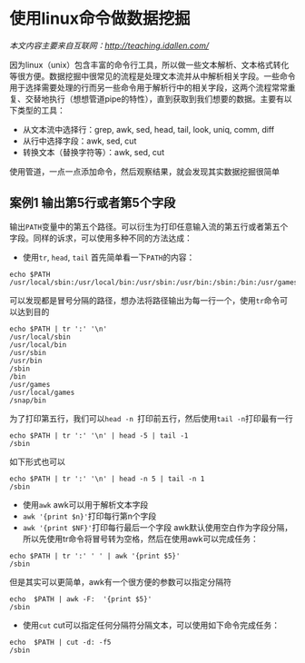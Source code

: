 # 使用linux命令做数据挖掘
*本文内容主要来自互联网：http://teaching.idallen.com/*

因为linux（unix）包含丰富的命令行工具，所以做一些文本解析、文本格式转化等很方便。数据挖掘中很常见的流程是处理文本流并从中解析相关字段。一些命令用于选择需要处理的行而另一些命令用于解析行中的相关字段，这两个流程常常重复、交替地执行（想想管道pipe的特性），直到获取到我们想要的数据。主要有以下类型的工具：
- 从文本流中选择行：grep, awk, sed, head, tail, look, uniq, comm, diff
- 从行中选择字段：awk, sed, cut
- 转换文本（替换字符等）：awk, sed, cut

使用管道，一点一点添加命令，然后观察结果，就会发现其实数据挖掘很简单

## 案例1 输出第5行或者第5个字段

输出`PATH`变量中的第五个路径。可以衍生为打印任意输入流的第五行或者第五个字段。同样的诉求，可以使用多种不同的方法达成：

- 使用`tr`, `head`, `tail`
首先简单看一下`PATH`的内容：
```shell
echo $PATH
/usr/local/sbin:/usr/local/bin:/usr/sbin:/usr/bin:/sbin:/bin:/usr/games:/usr/local/games:/snap/bin
```
可以发现都是冒号分隔的路径，想办法将路径输出为每一行一个，使用`tr`命令可以达到目的
```shell
echo $PATH | tr ':' '\n'
/usr/local/sbin
/usr/local/bin
/usr/sbin
/usr/bin
/sbin
/bin
/usr/games
/usr/local/games
/snap/bin
```
为了打印第五行，我们可以`head -n `打印前五行，然后使用`tail -n`打印最有一行
```shell
echo $PATH | tr ':' '\n' | head -5 | tail -1
/sbin
```
如下形式也可以
```shell
echo $PATH | tr ':' '\n' | head -n 5 | tail -n 1
/sbin
```
- 使用`awk`
awk可以用于解析文本字段
- `awk '{print $n}'`打印每行第n个字段
- `awk '{print $NF}'`打印每行最后一个字段
awk默认使用空白作为字段分隔，所以先使用tr命令将冒号转为空格，然后在使用awk可以完成任务：
```shell
echo $PATH | tr ':' ' ' | awk '{print $5}'
/sbin
```
但是其实可以更简单，awk有一个很方便的参数可以指定分隔符
```shell
echo  $PATH | awk -F:  '{print $5}'
/sbin
```
- 使用`cut`
cut可以指定任何分隔符分隔文本，可以使用如下命令完成任务：
```shell
echo  $PATH | cut -d: -f5
/sbin
```


